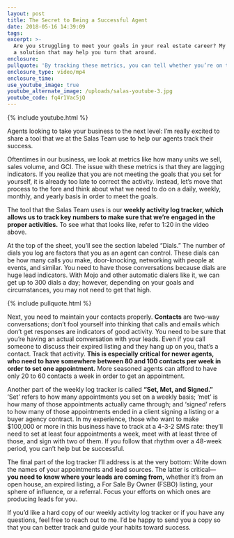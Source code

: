 ```yaml
---
layout: post
title: The Secret to Being a Successful Agent
date: 2018-05-16 14:39:09
tags:
excerpt: >-
  Are you struggling to meet your goals in your real estate career? My team has
  a solution that may help you turn that around.
enclosure:
pullquote: 'By tracking these metrics, you can tell whether you’re on the right course.'
enclosure_type: video/mp4
enclosure_time:
use_youtube_image: true
youtube_alternate_image: /uploads/salas-youtube-3.jpg
youtube_code: fq4r1Vac5jQ
---
```


{% include youtube.html %}

Agents looking to take your business to the next level: I’m really excited to share a tool that we at the Salas Team use to help our agents track their success.

Oftentimes in our business, we look at metrics like how many units we sell, sales volume, and GCI. The issue with these metrics is that they are lagging indicators. If you realize that you are not meeting the goals that you set for yourself, it is already too late to correct the activity. Instead, let’s move that process to the fore and think about what we need to do on a daily, weekly, monthly, and yearly basis in order to meet the goals.

The tool that the Salas Team uses is our **weekly activity log tracker, which allows us to track key numbers to make sure that we’re engaged in the proper activities.** To see what that looks like, refer to 1:20 in the video above.

At the top of the sheet, you’ll see the section labeled “Dials.” The number of dials you log are factors that you as an agent can control. These dials can be how many calls you make, door-knocking, networking with people at events, and similar. You need to have those conversations because dials are huge lead indicators. With Mojo and other automatic dialers like it, we can get up to 300 dials a day; however, depending on your goals and circumstances, you may not need to get that high.

{% include pullquote.html %}

Next, you need to maintain your contacts properly. **Contacts** are two-way conversations; don’t fool yourself into thinking that calls and emails which don’t get responses are indicators of good activity. You need to be sure that you’re having an actual conversation with your leads. Even if you call someone to discuss their expired listing and they hang up on you, that’s a contact. Track that activity. **This is especially critical for newer agents, who need to have somewhere between 80 and 100 contacts per week in order to set one appointment.** More seasoned agents can afford to have only 20 to 60 contacts a week in order to get an appointment.

Another part of the weekly log tracker is called **“Set, Met, and Signed.”** ‘Set’ refers to how many appointments you set on a weekly basis; ‘met’ is how many of those appointments actually came through; and ‘signed’ refers to how many of those appointments ended in a client signing a listing or a buyer agency contract. In my experience, those who want to make $100,000 or more in this business have to track at a 4-3-2 SMS rate: they’ll need to set at least four appointments a week, meet with at least three of those, and sign with two of them. If you follow that rhythm over a 48-week period, you can’t help but be successful.

The final part of the log tracker I’ll address is at the very bottom: Write down the names of your appointments and lead sources. The latter is critical—**you need to know where your leads are coming from,** whether it’s from an open house, an expired listing, a For Sale By Owner (FSBO) listing, your sphere of influence, or a referral. Focus your efforts on which ones are producing leads for you.

If you’d like a hard copy of our weekly activity log tracker or if you have any questions, feel free to reach out to me. I’d be happy to send you a copy so that you can better track and guide your habits toward success.